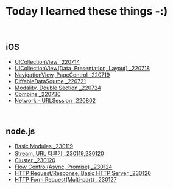 # **Today I learned these things -:)**
<br>

## **iOS**
- [UICollectionView _220714](https://github.com/geniusYoo/TIL/blob/main/iOS/July%2014%2C%202022.md)
- [UICollectionView(Data, Presentation, Layout) _220718](https://github.com/geniusYoo/TIL/blob/main/iOS/July%2018%2C%202022.md)
- [NavigationView, PageControl _220719](https://github.com/geniusYoo/TIL/blob/main/iOS/July%2019%2C%202022.md)
- [DiffableDataSource _220721](https://github.com/geniusYoo/TIL/blob/main/iOS/July%2021%2C%202022.md)
- [Modality, Double Section _220724](https://github.com/geniusYoo/TIL/blob/main/iOS/July%2024%2C%202022.md)
- [Combine _220730](https://github.com/geniusYoo/TIL/blob/main/iOS/July%2030%2C%202022.md)
- [Network - URLSession _220802](https://github.com/geniusYoo/TIL/blob/main/iOS/August%202%2C%202022.md)

<br>

## **node.js**
- [Basic Modules _230119](https://github.com/geniusYoo/TIL/blob/main/node/January%2019%2C%202023.md)
- [Stream, URL 다루기 _230119,230120](https://github.com/geniusYoo/TIL/blob/main/node/January%2019(2)%2C%202023.md)
- [Cluster _230120](https://github.com/geniusYoo/TIL/blob/main/node/January%2020%2C%202023.md)
- [Flow Control(Async, Promise) _230124](https://github.com/geniusYoo/TIL/blob/main/node/January%2024%2C%202023.md)
- [HTTP Request/Response, Basic HTTP Server _230126](https://github.com/geniusYoo/TIL/blob/main/node/January%2026%2C%202023.md)
- [HTTP Form Request(Multi-part) _230127](https://github.com/geniusYoo/TIL/blob/main/node/January%2027%2C%202023.md)
<br>

